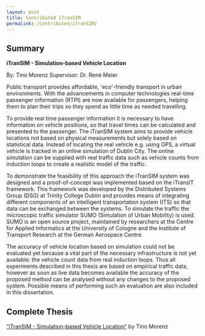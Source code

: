 ```yaml
---
layout: post
title: Contributed iTranSIM
permalink: /Contributed/iTranSIM/
---
```


Summary
-------

<b>iTranSIM - Simulation-based Vehicle Location</b>

By: Tino Morenz
Supervisor: Dr. René Meier

Public transport provides affordable, 'eco'-friendly transport in urban environments. With the advancements in computer technologies real-time passenger information (RTPI) are now available for passengers, helping them to plan their trips so they spend as little time as needed travelling.

To provide real time passenger information it is necessary to have information on vehicle positions, so that travel times can be calculated and presented to the passenger. The iTranSIM system aims to provide vehicle locations not based on physical measurements but solely based on statistical data. Instead of locating the real vehicle e.g. using GPS, a virtual vehicle is tracked in an online simulation of Dublin City. The online simulation can be supplied with real traffic data such as vehicle counts from induction loops to create a realistic model of the traffic.

To demonstrate the feasibility of this approach the iTranSIM system was designed and a proof-of-concept was implemented based on the iTransIT framework. This framework was developed by the Distributed Systems Group (DSG) at Trinity College Dublin and provides means of integrating different components of an intelligent transportation system (ITS) so that data can be exchanged between the systems. To simulate the traffic the microscopic traffic simulator SUMO (Simulation of Urban Mobility) is used. SUMO is an open source project, maintained by researchers at the Centre for Applied Informatics at the University of Cologne and the Institute of Transport Research at the German Aerospace Centre.

The accuracy of vehicle location based on simulation could not be evaluated yet because a vital part of the necessary infrastructure is not yet available: the vehicle count data from real induction loops. Thus all experiments described in this thesis are based on empirical traffic data, however as soon as live data becomes available the accuracy of the proposed method can be analysed without any changes to the proposed system. Possible means of performing such an evaluation are also included in this dissertation.

Complete Thesis
---------------

[“iTranSIM - Simulation-based Vehicle Location”](https://www.cs.tcd.ie/publications/tech-reports/reports.07/TCD-CS-2007-56.pdf) by Tino Morenz